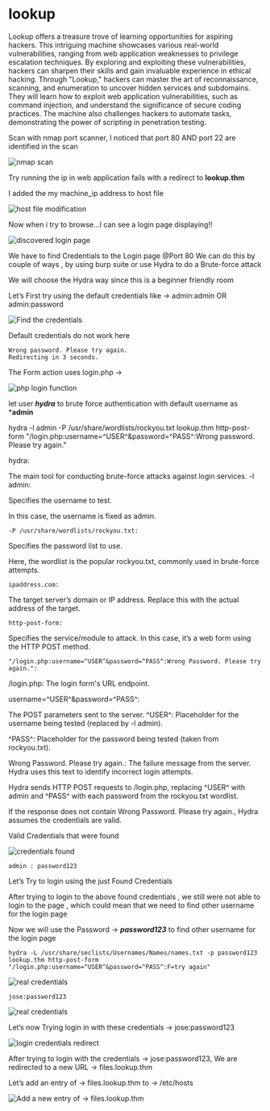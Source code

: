# lookup

Lookup offers a treasure trove of learning opportunities for aspiring hackers. This intriguing machine showcases various real-world vulnerabilities, ranging from web application weaknesses to privilege escalation techniques. By exploring and exploiting these vulnerabilities, hackers can sharpen their skills and gain invaluable experience in ethical hacking. Through "Lookup," hackers can master the art of reconnaissance, scanning, and enumeration to uncover hidden services and subdomains. They will learn how to exploit web application vulnerabilities, such as command injection, and understand the significance of secure coding practices. The machine also challenges hackers to automate tasks, demonstrating the power of scripting in penetration testing.

Scan with nmap port scanner, I noticed that port 80 AND port 22 are identified in the scan

![nmap scan](/nmap_scan.png)

Try running the ip in web application fails with a redirect to **lookup.thm**

I added the my machine_ip address to host file

![host file modification](/host_scan.png)

Now when i try to browse...I can see a login page displaying!!

![discovered login page](/login.png)

We have to find Credentials to the Login page @Port 80
We can do this by couple of ways , by using burp suite or use Hydra to do a Brute-force attack

We will choose the Hydra way since this is a beginner friendly room

Let’s First try using the default credentials like →
    admin:admin OR admin:password

![Find the credentials](/passloginatt.gif)

Default credentials do not work here

    Wrong password. Please try again.
    Redirecting in 3 seconds.

The Form action uses login.php →

![php login function](/loginphp.png)

let user ***hydra*** to brute force authentication with default username as ***admin**

hydra -l admin -P /usr/share/wordlists/rockyou.txt lookup.thm http-post-form "/login.php:username=^USER^&password=^PASS^:Wrong password. Please try again."

hydra:

The main tool for conducting brute-force attacks against login services.
-l admin:

Specifies the username to test.

In this case, the username is fixed as admin.

    -P /usr/share/wordlists/rockyou.txt:

Specifies the password list to use.

Here, the wordlist is the popular rockyou.txt, commonly used in brute-force attempts.

    ipaddress.com:

The target server’s domain or IP address. Replace this with the actual address of the target.

    http-post-form:

Specifies the service/module to attack. In this case, it’s a web form using the HTTP POST method.

    "/login.php:username=^USER^&password=^PASS^:Wrong Password. Please try again.":

/login.php: The login form's URL endpoint.

username=^USER^&password=^PASS^:

The POST parameters sent to the server.
^USER^: Placeholder for the username being tested
(replaced by -l admin).

^PASS^: Placeholder for the password being tested
(taken from rockyou.txt).

Wrong Password. Please try again.: The failure message from the server. Hydra uses this text to identify incorrect login attempts.

Hydra sends HTTP POST requests to /login.php, replacing ^USER^ with admin and ^PASS^ with each password from the rockyou.txt wordlist.

If the response does not contain Wrong Password. Please try again., Hydra assumes the credentials are valid.

Valid Credentials that were found

![credentials found](/credentials.png)

    admin : password123

Let’s Try to login using the just Found Credentials

After trying to login to the above found credentials , we still were not able to login to the page , which could mean that we need to find other username for the login page

Now we will use the Password → ***password123*** to find other username for the login page

    hydra -L /usr/share/seclists/Usernames/Names/names.txt -p password123 lookup.thm http-post-form "/login.php:username=^USER^&password=^PASS^:F=try again"

![real credentials](/realcredentials.gif)

    jose:password123

![real credentials](/hydra.png)


Let’s now Trying login in with these credentials → jose:password123

![login credentials redirect](/loginredirect.gif)

After trying to login with the credentials → jose:password123, We are redirected to a new URL → files.lookup.thm

Let’s add an entry of → files.lookup.thm to → /etc/hosts

![Add a new entry of → files.lookup.thm](/hostfiles.gif)
